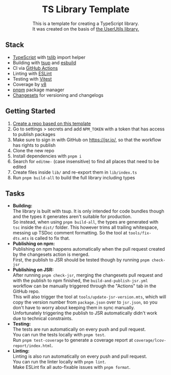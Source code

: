 <div align="center" style="text-align: center;">

# TS Library Template
This is a template for creating a TypeScript library.  
It was created on the basis of [the UserUtils library.](https://github.com/Sv443-Network/UserUtils)

</div>

## Stack
- [TypeScript](https://www.typescriptlang.org/) with [tslib](https://npmjs.com/package/tslib) import helper
- Building with [tsup](https://github.com/egoist/tsup) and [esbuild](https://github.com/evanw/esbuild)
- CI via [GitHub Actions](https://github.com/features/actions)
- Linting with [ESLint](https://eslint.org/)
- Testing with [Vitest](https://vitest.dev/)
- Coverage by [v8](https://v8.dev/)
- [pnpm](https://pnpm.io/) package manager
- [Changesets](https://github.com/changesets/changesets) for versioning and changelogs

## Getting Started
1. [Create a repo based on this template]()
2. Go to settings > secrets and add `NPM_TOKEN` with a token that has access to publish packages
3. Make sure to sign in with GitHub on https://jsr.io/, so that the workflow has rights to publish
4. Clone the new repo
5. Install dependencies with `pnpm i`
6. Search for `editme-` (case insensitive) to find all places that need to be edited
7. Create files inside `lib/` and re-export them in `lib/index.ts`
8. Run `pnpm build-all` to build the full library including types

## Tasks
- **Building:**  
  The library is built with tsup. It is only intended for code bundles though and the types it generates aren't suitable for production.  
  So instead, when using `pnpm build-all`, the types are generated with `tsc` inside the `dist/` folder. This however trims all trailing whitespace, messing up TSDoc comment formatting. So the tool at `tools/fix-dts.mts` is called to fix that.
- **Publishing on npm:**  
  Publishing on npm happens automatically when the pull request created by the changesets action is merged.  
  First, the publish to JSR should be tested though by running `pnpm check-jsr`
- **Publishing on JSR:**  
  After running `pnpm check-jsr`, merging the changesets pull request and with the publish to npm finished, the `build-and-publish-jsr.yml` workflow can be manually triggered through the "Actions" tab in the GitHub repo.  
  This will also trigger the tool at `tools/update-jsr-version.mts`, which will copy the version number from `package.json` over to `jsr.json`, so you don't have to worry about keeping them in sync manually.  
  Unfortunately triggering the publish to JSR automatically didn't work due to technical constraints.
- **Testing:**  
  The tests are run automatically on every push and pull request.  
  You can run the tests locally with `pnpm test`.  
  Run `pnpm test-coverage` to generate a coverage report at `coverage/lcov-report/index.html`.
- **Linting:**  
  Linting is also run automatically on every push and pull request.  
  You can run the linter locally with `pnpm lint`.  
  Make ESLint fix all auto-fixable issues with `pnpm format`.
